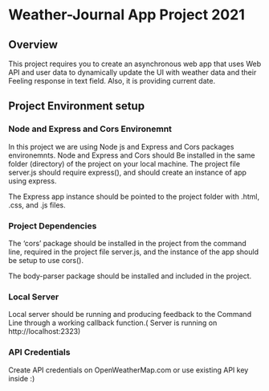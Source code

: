 # Weather-Journal App Project 2021

## Overview
This project requires you to create an asynchronous web app that uses Web API and user data to dynamically update the UI with weather data and their Feeling response in text field. Also, it is providing current date.

## Project Environment setup

### Node and Express and Cors Environemnt
In this project we are using Node js and Express and Cors packages environemnts. Node and Express and Cors should Be installed  in the same folder (directory) of the project on your local machine. The project file server.js should require express(), and should create an instance of  app using express.

The Express app instance should be pointed to the project folder with .html, .css, and .js files.

### Project Dependencies
The ‘cors’ package should be installed in the project from the command line, required in the project file server.js, and the instance of the app should be setup to use cors().

The body-parser package should be installed and included in the project.

### Local Server 
Local server should be running and producing feedback to the Command Line through a working callback function.( Server is running on http://localhost:2323)

### API Credentials
Create API credentials on OpenWeatherMap.com or use existing API key inside :)